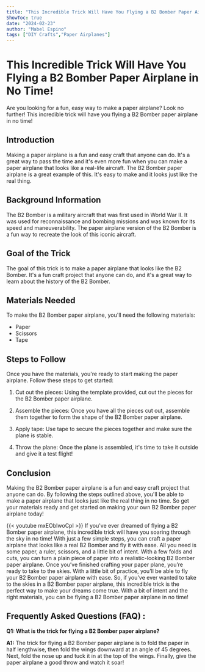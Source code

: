 ```yaml
---
title: "This Incredible Trick Will Have You Flying a B2 Bomber Paper Airplane in No Time!"
ShowToc: true 
date: "2024-02-23"
author: "Mabel Espino" 
tags: ["DIY Crafts","Paper Airplanes"]
---
```

# This Incredible Trick Will Have You Flying a B2 Bomber Paper Airplane in No Time!

Are you looking for a fun, easy way to make a paper airplane? Look no further! This incredible trick will have you flying a B2 Bomber paper airplane in no time!

## Introduction

Making a paper airplane is a fun and easy craft that anyone can do. It's a great way to pass the time and it's even more fun when you can make a paper airplane that looks like a real-life aircraft. The B2 Bomber paper airplane is a great example of this. It's easy to make and it looks just like the real thing.

## Background Information

The B2 Bomber is a military aircraft that was first used in World War II. It was used for reconnaissance and bombing missions and was known for its speed and maneuverability. The paper airplane version of the B2 Bomber is a fun way to recreate the look of this iconic aircraft.

## Goal of the Trick

The goal of this trick is to make a paper airplane that looks like the B2 Bomber. It's a fun craft project that anyone can do, and it's a great way to learn about the history of the B2 Bomber.

## Materials Needed

To make the B2 Bomber paper airplane, you'll need the following materials: 

* Paper 
* Scissors 
* Tape 

## Steps to Follow

Once you have the materials, you're ready to start making the paper airplane. Follow these steps to get started: 

1. Cut out the pieces: Using the template provided, cut out the pieces for the B2 Bomber paper airplane. 

2. Assemble the pieces: Once you have all the pieces cut out, assemble them together to form the shape of the B2 Bomber paper airplane. 

3. Apply tape: Use tape to secure the pieces together and make sure the plane is stable. 

4. Throw the plane: Once the plane is assembled, it's time to take it outside and give it a test flight!

## Conclusion

Making the B2 Bomber paper airplane is a fun and easy craft project that anyone can do. By following the steps outlined above, you'll be able to make a paper airplane that looks just like the real thing in no time. So get your materials ready and get started on making your own B2 Bomber paper airplane today!

{{< youtube mxEObIwoCpI >}} 
If you've ever dreamed of flying a B2 Bomber paper airplane, this incredible trick will have you soaring through the sky in no time! With just a few simple steps, you can craft a paper airplane that looks like a real B2 Bomber and fly it with ease. All you need is some paper, a ruler, scissors, and a little bit of intent. With a few folds and cuts, you can turn a plain piece of paper into a realistic-looking B2 Bomber paper airplane. Once you’ve finished crafting your paper plane, you’re ready to take to the skies. With a little bit of practice, you’ll be able to fly your B2 Bomber paper airplane with ease. So, if you’ve ever wanted to take to the skies in a B2 Bomber paper airplane, this incredible trick is the perfect way to make your dreams come true. With a bit of intent and the right materials, you can be flying a B2 Bomber paper airplane in no time!

## Frequently Asked Questions (FAQ) :
**Q1: What is the trick for flying a B2 Bomber paper airplane?**

**A1:** The trick for flying a B2 Bomber paper airplane is to fold the paper in half lengthwise, then fold the wings downward at an angle of 45 degrees. Next, fold the nose up and tuck it in at the top of the wings. Finally, give the paper airplane a good throw and watch it soar!





